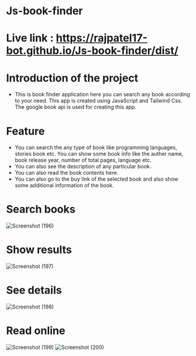 # Js-book-finder

# Live link : https://rajpatel17-bot.github.io/Js-book-finder/dist/

# Introduction of the project 
- This is book finder application here you can search any book according to your need. This app is created using JavaScript and Tailwind Css. The google book api is used for 
  creating this app.

# Feature 
- You can search the any type of book like programming languages, stories book etc. You can show some book info like the auther name, book release year, number of total pages, 
  language etc. 
- You can also see the description of any particular book.
- You can also read the book contents here.
- You can also go to the buy link of the selected book and also show some additional information of the book.

# Search books
![Screenshot (196)](https://user-images.githubusercontent.com/83405614/150803856-a093291c-b7a0-4a35-b9d6-5ec604672590.png)

# Show results
![Screenshot (197)](https://user-images.githubusercontent.com/83405614/150803915-3a862d59-ab4c-4539-9c3f-054c9aba30ee.png)

# See details
![Screenshot (198)](https://user-images.githubusercontent.com/83405614/150804008-d4201f02-e024-45e4-8fba-9b110a870d0a.png)

# Read online
![Screenshot (199)](https://user-images.githubusercontent.com/83405614/150804079-94bc4d72-6c23-414a-a59b-9e567dba0c6d.png)
![Screenshot (200)](https://user-images.githubusercontent.com/83405614/150804158-0a7252c8-7b5e-4967-9faf-b6dc96bbc8f3.png)
